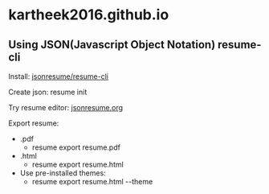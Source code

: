# kartheek2016.github.io
Using JSON(Javascript Object Notation) resume-cli
---------------------------

Install:
    [jsonresume/resume-cli](https://github.com/jsonresume/resume-cli)

Create json:
    resume init

Try resume editor:
    [jsonresume.org](http://jsonresume.org/getting-started/)

Export resume:
* .pdf
  - resume export resume.pdf
* .html
  - resume export resume.html
* Use pre-installed themes:
  - resume export resume.html --theme <themeName>
